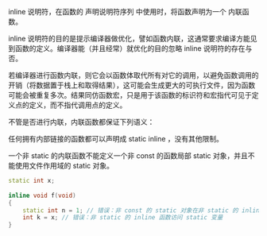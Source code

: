 inline 说明符，在函数的 声明说明符序列 中使用时，将函数声明为一个 内联函数。


inline 说明符的目的是提示编译器做优化，譬如函数内联，这通常要求编译方能见到函数的定义。编译器能（并且经常）就优化的目的忽略 inline 说明符的存在与否。

若编译器进行函数内联，则它会以函数体取代所有对它的调用，以避免函数调用的开销（将数据置于栈上和取得结果），这可能会生成更大的可执行文件，因为函数可能会被重复多次。结果同仿函数宏，只是用于该函数的标识符和宏指代可见于定义点的定义，而不指代调用点的定义。

不管是否进行内联，内联函数都保证下列语义：

任何拥有内部链接的函数都可以声明成 static inline ，没有其他限制。

一个非 static 的内联函数不能定义一个非 const 的函数局部 static 对象，并且不能使用文件作用域的 static 对象。 

```cpp
static int x;
 
inline void f(void)
{
    static int n = 1; // 错误：非 const 的 static 对象在非 static 的 inline 函数中
    int k = x; // 错误：非 static 的 inline 函数访问 static 变量
}
```


